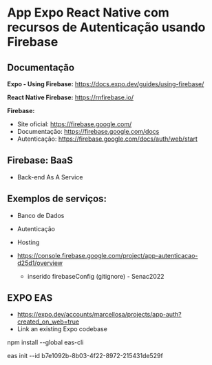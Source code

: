 # App Expo React Native com recursos de Autenticação usando Firebase

## Documentação

**Expo - Using Firebase:** https://docs.expo.dev/guides/using-firebase/

**React Native Firebase:** https://rnfirebase.io/

**Firebase:**

- Site oficial: https://firebase.google.com/
- Documentação: https://firebase.google.com/docs
- Autenticação: https://firebase.google.com/docs/auth/web/start

## Firebase: BaaS

- Back-end As A Service

## Exemplos de serviços:

- Banco de Dados
- Autenticação
- Hosting

- https://console.firebase.google.com/project/app-autenticacao-d25d1/overview
  - inserido firebaseConfig (gitignore) - Senac2022

## EXPO EAS

- https://expo.dev/accounts/marcellosa/projects/app-auth?created_on_web=true
- Link an existing Expo codebase

npm install --global eas-cli

eas init --id b7e1092b-8b03-4f22-8972-215431de529f
